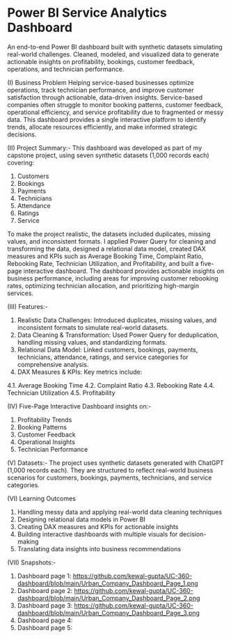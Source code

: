 # Power BI Service Analytics Dashboard
An end-to-end Power BI dashboard built with synthetic datasets simulating real-world challenges. Cleaned, modeled, and visualized data to generate actionable insights on profitability, bookings, customer feedback, operations, and technician performance.

(I) Business Problem
Helping service-based businesses optimize operations, track technician performance, and improve customer satisfaction through actionable, data-driven insights.
Service-based companies often struggle to monitor booking patterns, customer feedback, operational efficiency, and service profitability due to fragmented or messy data. This dashboard provides a single interactive platform to identify trends, allocate resources efficiently, and make informed strategic decisions.


(II) Project Summary:-
This dashboard was developed as part of my capstone project, using seven synthetic datasets (1,000 records each) covering:
1. Customers
2. Bookings
3. Payments
4. Technicians
5. Attendance
6. Ratings
7. Service 

To make the project realistic, the datasets included duplicates, missing values, and inconsistent formats. I applied Power Query for cleaning and transforming the data, designed a relational data model, created DAX measures and KPIs such as Average Booking Time, Complaint Ratio, Rebooking Rate, Technician Utilization, and Profitability, and built a five-page interactive dashboard.
The dashboard provides actionable insights on business performance, including areas for improving customer rebooking rates, optimizing technician allocation, and prioritizing high-margin services.

(III) Features:-
1. Realistic Data Challenges: Introduced duplicates, missing values, and inconsistent formats to simulate real-world datasets.
2. Data Cleaning & Transformation: Used Power Query for deduplication, handling missing values, and standardizing formats.
3. Relational Data Model: Linked customers, bookings, payments, technicians, attendance, ratings, and service categories for comprehensive analysis.
4. DAX Measures & KPIs: Key metrics include:

4.1. Average Booking Time
4.2. Complaint Ratio
4.3. Rebooking Rate
4.4. Technician Utilization
4.5. Profitability

(IV) Five-Page Interactive Dashboard insights on:-

1. Profitability Trends
2. Booking Patterns
3. Customer Feedback
4. Operational Insights
5. Technician Performance

(V) Datasets:-
The project uses synthetic datasets generated with ChatGPT (1,000 records each). They are structured to reflect real-world business scenarios for customers, bookings, payments, technicians, and service categories.

(VI) Learning Outcomes
1. Handling messy data and applying real-world data cleaning techniques
2. Designing relational data models in Power BI
3. Creating DAX measures and KPIs for actionable insights
4. Building interactive dashboards with multiple visuals for decision-making
5. Translating data insights into business recommendations

(VII)  Snapshots:- 
1. Dashboard page 1: https://github.com/kewal-gupta/UC-360-dashboard/blob/main/Urban_Company_Dashboard_Page_1.png
2. Dashboard page 2: https://github.com/kewal-gupta/UC-360-dashboard/blob/main/Urban_Company_Dashboard_Page_2.png
3. Dashboard page 3: https://github.com/kewal-gupta/UC-360-dashboard/blob/main/Urban_Company_Dashboard_Page_3.png
4. Dashboard page 4: 
5. Dashboard page 5: 
